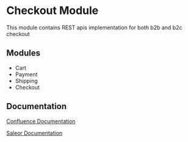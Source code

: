 
# Checkout Module

This module contains REST apis implementation for both b2b and b2c checkout 


## Modules

- Cart
- Payment
- Shipping
- Checkout


## Documentation

[Confluence Documentation](https://team-os.atlassian.net/wiki/spaces/SHAR/pages/1811611692/Checkout)

[Saleor Documentation](https://docs.saleor.io/docs/3.x/developer/checkout)

